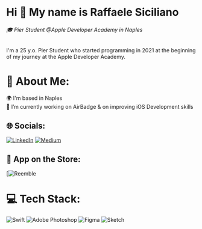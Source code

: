 Hi 👋 My name is Raffaele Siciliano
====================================
###### 🎓 Pier Student @Apple Developer Academy in Naples

I'm a 25 y.o. Pier Student who started programming in 2021 at the beginning of my journey at the Apple Developer Academy.

# 💫 About Me:
🌍  I'm based in Naples<br>🔭 I’m currently working on AirBadge & on improving iOS Development skills<br>

## 🌐 Socials:
[![LinkedIn](https://img.shields.io/badge/LinkedIn-%230077B5.svg?logo=linkedin&logoColor=white)](.com/in/raffaele-siciliano/) [![Medium](https://img.shields.io/badge/Medium-12100E?logo=medium&logoColor=white)](https://medium.com/@raffaelesiciliano97) 

## 📱 App on the Store:
[![Reemble](https://apps.apple.com/it/app/reemble/id1626107495)

# 💻 Tech Stack:
![Swift](https://img.shields.io/badge/swift-F54A2A?style=for-the-badge&logo=swift&logoColor=white) ![Adobe Photoshop](https://img.shields.io/badge/adobephotoshop-%2331A8FF.svg?style=for-the-badge&logo=adobephotoshop&logoColor=white) 	![Figma](https://img.shields.io/badge/figma-%23F24E1E.svg?style=for-the-badge&logo=figma&logoColor=white) ![Sketch](https://img.shields.io/badge/Sketch-FFB387?style=for-the-badge&logo=sketch&logoColor=black)
